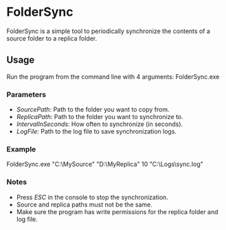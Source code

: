 # FolderSync
FolderSync is a simple tool to periodically synchronize the contents of a source folder to a replica folder.

## Usage
Run the program from the command line with 4 arguments:
FolderSync.exe <SourcePath> <ReplicaPath> <IntervalInSeconds> <LogFile>

### Parameters
- *SourcePath*: Path to the folder you want to copy from.
- *ReplicaPath*: Path to the folder you want to synchronize to.
- *IntervalInSeconds*: How often to synchronize (in seconds).
- *LogFile*: Path to the log file to save synchronization logs.

### Example
FolderSync.exe "C:\MySource" "D:\MyReplica" 10 "C:\Logs\sync.log"


### Notes
- Press *ESC* in the console to stop the synchronization.
- Source and replica paths must not be the same.
- Make sure the program has write permissions for the replica folder and log file.
